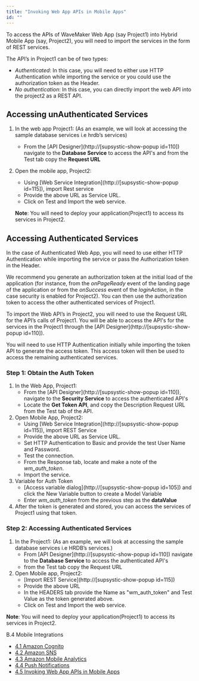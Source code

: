 ```yaml
---
title: "Invoking Web App APIs in Mobile Apps"
id: ""
---
```


To access the APIs of WaveMaker Web App (say Project1) into Hybrid Mobile App (say, Project2), you will need to import the services in the form of REST services.

The API’s in Project1 can be of two types:

- _Authenticated_: In this case, you will need to either use HTTP Authentication while importing the service or you could use the authorization token as the Header.
- _No authentication_: In this case, you can directly import the web API into the project2 as a REST API.

## Accessing unAuthenticated Services

1. In the web app Project1: (As an example, we will look at accessing the sample database services i.e hrdb’s services)
    - From the [API Designer](http://[supsystic-show-popup id=110]) navigate to the **Database Service** to access the API's and from the Test tab copy the **Request URL**
2. Open the mobile app, Project2:
    
    - Using [Web Service Integration](http://[supsystic-show-popup id=115]), import Rest service
    - Provide the above URL as Service URL.
    - Click on Test and Import the web service.
    
    **Note**: You will need to deploy your application(Project1) to access its services in Project2.

## Accessing Authenticated Services

In the case of Authenticated Web App, you will need to use either HTTP Authentication while importing the service or pass the Authorization token in the Header.

We recommend you generate an authorization token at the initial load of the application (for instance, from the _onPageReady_ event of the landing page of the application or from the _onSuccess_ event of the _loginAction_, in the case security is enabled for Project2). You can then use the authorization token to access the other authenticated services of Project1.

To import the Web API’s in Project2, you will need to use the Request URL for the API’s calls of Project1. You will be able to access the API's for the services in the Project1 through the [API Designer](http://[supsystic-show-popup id=110]).

You will need to use HTTP Authentication initially while importing the token API to generate the access token. This access token will then be used to access the remaining authenticated services.

### Step 1: Obtain the Auth Token

1. In the Web App, Project1:
    - From the [API Designer](http://[supsystic-show-popup id=110]), navigate to the **Security Service** to access the authenticated API's
    - Locate the **Get Token API**, and copy the Description Request URL from the Test tab of the API.
2. Open Mobile App, Project2:
    - Using [Web Service Integration](http://[supsystic-show-popup id=115]), import REST Service
    - Provide the above URL as Service URL.
    - Set HTTP Authentication to Basic and provide the test User Name and Password.
    - Test the connection.
    - From the Response tab, locate and make a note of the _wm\_auth\_token_.
    - Import the service.
3. Variable for Auth Token
    - [Access variable dialog](http://[supsystic-show-popup id=105]) and click the New Variable button to create a Model Variable
    - Enter _wm\_auth\_token_ from the previous step as the **dataValue**
4. After the token is generated and stored, you can access the services of Project1 using that token.

### Step 2: Accessing Authenticated Services

1. In the Project1: (As an example, we will look at accessing the sample database services i.e HRDB’s services.)
    - From [API Designer](http://[supsystic-show-popup id=110]) navigate to the **Database Service** to access the authenticated API's
    - from the Test tab copy the Request URL
2. Open Mobile app, Project2:
    - [Import REST Service](http://[supsystic-show-popup id=115])
    - Provide the above URL
    - In the HEADERS tab provide the Name as "wm\_auth\_token" and Test Value as the token generated above.
    - Click on Test and Import the web service.

**Note**: You will need to deploy your application(Project1) to access its services in Project2.

B.4 Mobile Integrations

- [4.1 Amazon Cognito](/learn/hybrid-mobile/mobile-integrations/)
- [4.2 Amazon SNS](/learn/hybrid-mobile/mobile-integrations-amazon-sns/)
- [4.3 Amazon Mobile Analytics](/learn/hybrid-mobile/mobile-integrations-amazon-mobile-analytics/)
- [4.4 Push Notifications](/learn/hybrid-mobile/use-push-notification-wm-mobile-app/)
- [4.5 Invoking Web App APIs in Mobile Apps](#)

